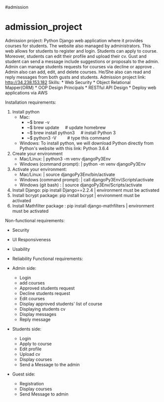 #admission
# admission_project

Admission project:
Python Django web application where it provides courses for students. The website also managed by administrators. This web allows for students to register and login. Students can apply to course. Moreover, students can edit their profile and upload their cv. Gust and student can send a message include suggestions or proposals to the admin. Admin can manage students requests for courses via decline or approve . Admin also can add, edit, and delete courses.    He/She also can read and reply messages from both gusts and students.
Admission project link:
    http://34.238.153.182
Skills:
    * Web Security
    * Object Relational Mapper(ORM)
    * OOP Design Principals
    * RESTful API Design
    * Deploy web applications via AWS 

Installation requirements:
1. Install python 
    - Mac: 
        * ~$ brew -v
        * ~$ brew update		    # update homebrew
        * ~$ brew install python3	    # install Python 3
        * ~$ python3 -V         # type this command
    - Windows: To install python, we will download Python directly from Python's website with this link: Python 3.6.4
3. Create your environment
    -  Mac/Linux: | python3 -m venv djangoPy3Env 
    -  Windows (command prompt): | python -m venv djangoPy3Env
5. Activate your environment:
    - Mac/Linux: | source djangoPy3Env/bin/activate
    - Windows (command prompt): | call djangoPy3Env\Scripts\activate 
    - Windows (git bash) : | source djangoPy3Env/Scripts/activate  
6. Install Django:
		pip install Django==2.2.4 | environment must be activated 
4. Install bcrypt package:
		pip install bcrypt  | environment must be activated 
1. Install  Mathfilter package :
		pip install django-mathfilters | environment must be activated 

Non-functional requirements:
- Security 
- UI Responsiveness
- Usability 
- Reliability
Functional requirements:
- Admin side: 
    * Login
    *  add courses
    * Approved students request
    * Decline students request
    * Edit courses 
    * Display approved students' list of course 
    * Displaying students cv
    * Display messages
    * Reply message 

- Students side:
    * Login 
    * Apply to course
    * Edit profile
    * Upload cv
    * Display courses 
    * Send a Message to the admin

- Guest side:
    * Registration
    * Display courses 
    * Send Message to admin
